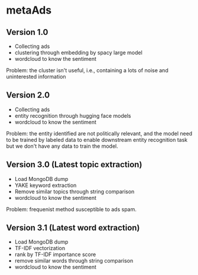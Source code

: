 # metaAds

## Version 1.0

- Collecting ads
- clustering through embedding by spacy large model
- wordcloud to know the sentiment

Problem: the cluster isn't useful, i.e., containing a lots of noise and uninterested information

## Version 2.0 
- Collecting ads 
- entity recognition through hugging face models
- wordcloud to know the sentiment

Problem: the entity identified are not politically relevant, and the model need to be trained by labeled data to enable downstream entity recognition task but we don't have any data to train the model.

## Version 3.0 (Latest topic extraction)
- Load MongoDB dump
- YAKE keyword extraction
- Remove similar topics through string comparison
- wordcloud to know the sentiment

Problem: frequenist method susceptible to ads spam.

## Version 3.1 (Latest word extraction)
- Load MongoDB dump
- TF-IDF vectorization
- rank by TF-IDF importance score
- remove similar words through string comparison
- wordcloud to know the sentiment


